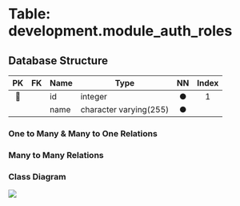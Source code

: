 # Table: development.module_auth_roles

## Database Structure

| PK  | FK  | Name | Type                   | NN  | Index |
| :-: | :-: | ---- | ---------------------- | :-: | :---: |
| 🔑  |     | id   | integer                |  ●  |   1   |
|     |     | name | character varying(255) |  ●  |       |

### One to Many & Many to One Relations

### Many to Many Relations

### Class Diagram

![](https://mermaid.ink/svg/eyJjb2RlIjoiY2xhc3NEaWFncmFtXG4gIFxuICBjbGFzcyBNb2R1bGVBdXRoUm9sZSB7XG4gICAgTnVtYmVyICtpZFxuICAgIFN0cmluZyArbmFtZVxuICB9XG5cbiIsIm1lcm1haWQiOnsidGhlbWUiOiJkZWZhdWx0In19)
